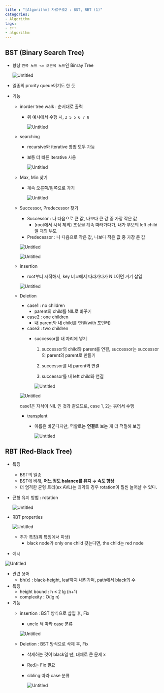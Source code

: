 ```yaml
--- 
title : "[Algorithm] 자료구조2 : BST, RBT (1)"
categories:
- Algorithm
tags:
- c++
- algorithm
---
```


## BST (Binary Search Tree)

- 항상 `왼쪽 노드 <= 오른쪽 노드`인 Binray Tree
    
    ![Untitled](../../assets/images/2023-05-11-data-structure-2-bst-rbt/Untitled.png)
    
- 일종의 prority queue이기도 한 듯
- 기능
    - inorder tree walk : 순서대로 출력
        - 위 예시에서 수행 시, `2 5 5 6 7 8`
            
            ![Untitled](../../assets/images/2023-05-11-data-structure-2-bst-rbt/Untitled%201.png)
            
    - searching
        - recursive와 iterative 방법 모두 가능
        - 보통 더 빠른 iterative 사용
            
            ![Untitled](../../assets/images/2023-05-11-data-structure-2-bst-rbt/Untitled%202.png)
            
    - Max, Min 찾기
        - 계속 오른쪽/왼쪽으로 가기
            
            ![Untitled](../../assets/images/2023-05-11-data-structure-2-bst-rbt/Untitled%203.png)
            
    - Successor, Predecessor 찾기
        - Successor : 나 다음으로 큰 값, 나보다 큰 값 중 가장 작은 값
            - (root에서 시작 제외) 조상을 계속 따라가다가, 내가 부모의 left child 일 때의 부모
        - Predecessor : 나 다음으로 작은 값, 나보다 작은 값 중 가장 큰 값
        
        ![Untitled](../../assets/images/2023-05-11-data-structure-2-bst-rbt/Untitled%204.png)
        
        ![Untitled](../../assets/images/2023-05-11-data-structure-2-bst-rbt/Untitled%205.png)
        
    - insertion
        - root부터 시작해서, key 비교해서 따라가다가 NIL이면 거기 삽입
        
        ![Untitled](../../assets/images/2023-05-11-data-structure-2-bst-rbt/Untitled%206.png)
        
    - Deletion
        - case1 : no children
            - parent의 child를 NIL로 바꾸기
        - case2 : one children
            - 내 parent와 내 child를 연결(with 포인터)
        - case3 : two children
            - successor를 내 자리에 넣기
                
                1) successor의 child와 parent를 연결, successor는 successor의 parent의 parent로 만들기
                
                2) successor를 내 parent와 연결
                
                3) successor를 내 left child와 연결
                
                ![Untitled](../../assets/images/2023-05-11-data-structure-2-bst-rbt/Untitled%207.png)
                
        
        ![Untitled](../../assets/images/2023-05-11-data-structure-2-bst-rbt/Untitled%208.png)
        
        case1은 자식이 NIL 인 것과 같으므로, case 1,  2는 묶어서 수행
        
        - transplant
            - 이름은 바꾼다지만, 역할로는 **연결**로 보는 게 더 적절해 보임
                
                ![Untitled](../../assets/images/2023-05-11-data-structure-2-bst-rbt/Untitled%209.png)
                

## RBT (Red-Black Tree)

- 특징
    - BST의 일종
    - BST에 비해, **어느 정도 balance를 유지 → 속도 향상**
    - 더 엄격한 균형 트리(ex AVL)는 최악의 경우 rotation이 훨씬 늘어날 수 있다.

- 균형 유지 방법 : rotation
    
    ![Untitled](../../assets/images/2023-05-11-data-structure-2-bst-rbt/Untitled%2010.png)
    
- RBT properties
    
    ![Untitled](../../assets/images/2023-05-11-data-structure-2-bst-rbt/Untitled%2011.png)
    
    - 추가 특징(위 특징에서 파생)
        - black node가 only one child 갖는다면, the child는 red node
- 예시

![Untitled](../../assets/images/2023-05-11-data-structure-2-bst-rbt/Untitled%2012.png)

- 관련 용어
    - bh(x) : black-height, leaf까지 내려가며, path에서 black의 수
- 특징
    - height bound : h ≤ 2 lg (n+1)
    - complexity : O(lg n)
- 기능
    - insertion : BST 방식으로 삽입 후, Fix
        - uncle 색 따라 case 분류
        
        ![Untitled](../../assets/images/2023-05-11-data-structure-2-bst-rbt/Untitled%2013.png)
        
    - Deletion : BST 방식으로 삭제 후, Fix
        - 삭제하는 것이 black일 땐, 대체로 큰 문제 x
        - Red는 Fix 필요
        - sibling 따라 case 분류
            
            ![Untitled](../../assets/images/2023-05-11-data-structure-2-bst-rbt/Untitled%2014.png)